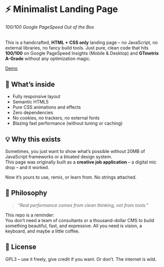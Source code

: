 # ⚡ Minimalist Landing Page 
###### 100/100 Google PageSpeed Out of the Box

This is a handcrafted, **HTML + CSS only** landing page – no JavaScript, no external libraries, no fancy build tools. Just pure, clean code that hits **100/100** on Google PageSpeed Insights (Mobile & Desktop) and **GTmetrix A-Grade** without any optimization magic.

[Demo](https://galerien.koeln)

## 🚀 What’s inside

- Fully responsive layout
- Semantic HTML5
- Pure CSS animations and effects
- Zero dependencies
- No cookies, no trackers, no external fonts
- Blazing fast performance (without tuning or caching)

## 💡 Why this exists

Sometimes, you just want to show what’s possible without 20MB of JavaScript frameworks or a bloated design system.  
This page was originally built as a **creative job application** – a digital mic drop – and it worked.

Now it’s yours to use, remix, or learn from. No strings attached.

## 🧠 Philosophy

> _“Real performance comes from clean thinking, not from tools.”_

This repo is a reminder:  
You don’t need a team of consultants or a thousand-dollar CMS to build something beautiful, fast, and expressive. All you need is vision, a keyboard, and maybe a little coffee.

## 🤝 License

GPL3 – use it freely, give credit if you want. Or don’t. The internet is wild.

